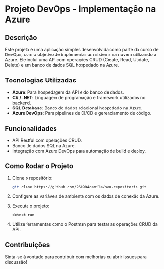 # Projeto DevOps - Implementação na Azure

## Descrição

Este projeto é uma aplicação simples desenvolvida como parte do curso de DevOps, com o objetivo de implementar um sistema na nuvem utilizando a Azure. Ele inclui uma API com operações CRUD (Create, Read, Update, Delete) e um banco de dados SQL hospedado na Azure.

## Tecnologias Utilizadas

- **Azure**: Para hospedagem da API e do banco de dados.
- **C# / .NET**: Linguagem de programação e framework utilizados no backend.
- **SQL Database**: Banco de dados relacional hospedado na Azure.
- **Azure DevOps**: Para pipelines de CI/CD e gerenciamento de código.

## Funcionalidades

- API Restful com operações CRUD.
- Banco de dados SQL na Azure.
- Integração com Azure DevOps para automação de build e deploy.

## Como Rodar o Projeto

1. Clone o repositório:
   ```bash
   git clone https://github.com/260904camila/seu-repositorio.git
   ```

2. Configure as variáveis de ambiente com os dados de conexão da Azure.

3. Execute o projeto:
   ```bash
   dotnet run
   ```

4. Utilize ferramentas como o Postman para testar as operações CRUD da API.

## Contribuições

Sinta-se à vontade para contribuir com melhorias ou abrir issues para discussão!
